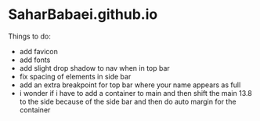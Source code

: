 # SaharBabaei.github.io

Things to do:
- add favicon
- add fonts
- add slight drop shadow to nav when in top bar
- fix spacing of elements in side bar
- add an extra breakpoint for top bar where your name appears as full
- i wonder if i have to add a container to main and then shift the main 13.8 to the side because of the side bar and then do auto margin for the container